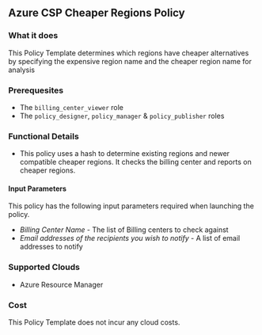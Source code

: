 ## Azure CSP Cheaper Regions Policy

### What it does

This Policy Template determines which regions have cheaper alternatives by specifying the expensive region name and the cheaper region name for analysis

### Prerequesites
- The `billing_center_viewer` role
- The `policy_designer`, `policy_manager` & `policy_publisher` roles

### Functional Details

- This policy uses a hash to determine existing regions and newer compatible cheaper regions. It checks the billing center and reports on cheaper regions. 

#### Input Parameters

This policy has the following input parameters required when launching the policy.

- *Billing Center Name* - The list of Billing centers to check against
- *Email addresses of the recipients you wish to notify* - A list of email addresses to notify

### Supported Clouds

- Azure Resource Manager

### Cost

This Policy Template does not incur any cloud costs.

